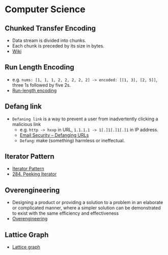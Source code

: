 # Computer Science

## Chunked Transfer Encoding

- Data stream is divided into chunks.
- Each chunk is preceded by its size in bytes.
- [Wiki](https://en.wikipedia.org/wiki/Chunked_transfer_encoding)

## Run Length Encoding

- e.g. `nums: [1, 1, 1, 2, 2, 2, 2, 2] -> encoded: [[1, 3], [2, 5]]`, three 1s followed by five 2s.
- [Run-length encoding](https://en.wikipedia.org/wiki/Run-length_encoding)

## Defang link

- `Defaning link` is a way to prevent a user from inadvertently clicking a malicious link
  - e.g. `http -> hxxp` in URL, `1.1.1.1 -> 1[.]1[.]1[.]1` in IP address.
  - [Email Security – Defanging URLs](https://www.ibm.com/docs/en/sqsp/32.0?topic=SSBRUQ_32.0.0/com.ibm.resilient.doc/install/resilient_install_defangURLs.htm)
  - `Defang`: make (something) harmless or ineffectual.

## Iterator Pattern

- [Iterator Pattern](https://www.geeksforgeeks.org/iterator-pattern/)
- [284. Peeking Iterator](https://leetcode.com/problems/peeking-iterator/)

## Overengineering

- Designing a product or providing a solution to a problem in an elaborate or complicated manner, where a simpler 
  solution can be demonstrated to exist with the same efficiency and effectiveness
- [Overengineering](https://en.wikipedia.org/wiki/Overengineering)

## Lattice Graph

- [Lattice graph](https://en.wikipedia.org/wiki/Lattice_graph)